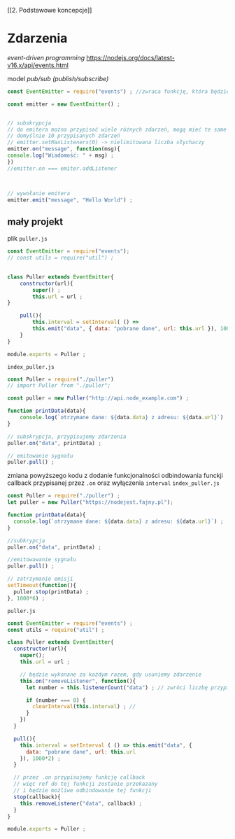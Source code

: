[[2. Podstawowe koncepcje]]



# Zdarzenia
*event-driven programming*
https://nodejs.org/docs/latest-v16.x/api/events.html

model *pub/sub (publish/subscribe)*

```js
const EventEmitter = require("events") ; //zwraca funkcję, która będzie konstruktorem 

const emitter = new EventEmitter() ;


// subskrypcja
// do emitera można przypisać wiele różnych zdarzeń, mogą mieć te same nazwy
// domyślnie 10 przypisanych zdarzeń
// emitter.setMaxListeners(0) -> nielimitowana liczba słychaczy
emitter.on("message", function(msg){
console.log("Wiadomość: " + msg) ;
})
//emitter.on === emiter.addListener



// wywołanie emitera
emitter.emit("message", "Hello World") ;
```


## mały projekt
plik `puller.js`
```js
const EventEmitter = require("events");
// const utils = require("util") ;
 

class Puller extends EventEmitter{
	constructor(url){
		super() ;
		this.url = url ;
}

	pull(){
		this.interval = setInterval( () =>
		this.emit("data", { data: "pobrane dane", url: this.url }), 1000) ;
	}
}

module.exports = Puller ;
```

`index_puller.js`
```js
const Puller = require("./puller")
// import Puller from "./puller";

const puller = new Puller("http://api.node_example.com") ;

function printData(data){
	console.log(`otrzymane dane: ${data.data} z adresu: ${data.url}`)
}

// subskrypcja, przypisujemy zdarzenia
puller.on("data", printData) ;

// emitowanie sygnału
puller.pull() ;
```

zmiana powyższego kodu z dodanie funkcjonalności odbindowania funckji callback przypisanej przez `.on` oraz wyłączenia `interval`
`index_puller.js`
```js
const Puller = require("./puller") ;
let puller = new Puller("https://nodejest.fajny.pl");

function printData(data){
  console.log(`otrzymane dane: ${data.data} z adresu: ${data.url}`) ;
}

//subkrypcja
puller.on("data", printData) ;

//emitowawanie sygnału
puller.pull() ;

// zatrzymanie emisji
setTimeout(function(){
  puller.stop(printData) ;
}, 1000*6) ;
```

`puller.js`
```js
const EventEmitter = require("events") ;
const utils = require("util") ;

class Puller extends EventEmitter{
  constructor(url){
    super();
    this.url = url ;

    // będzie wykonane za każdym razem, gdy usuniemy zdarzenie
    this.on("removeListener", function(){
      let number = this.listenerCount("data") ; // zwróci liczbę przypisanych listenerów do zdarzenia 'data'

      if (number === 0) {
        clearInterval(this.interval) ; //
      }
    })
  }

  pull(){
    this.interval = setInterval ( () => this.emit("data", {
      data: "pobrane dane", url: this.url
    }), 1000*2) ;
  }

  // przez .on przypisujemy funkcję callback
  // więc ref do tej funkcji zostanie przekazany
  // i będzie możliwe odbindowanie tej funkcji
  stop(callback){
    this.removeListener("data", callback) ;
  }
}

module.exports = Puller ;
```


